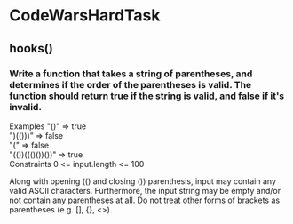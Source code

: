 # CodeWarsHardTask


## hooks()
### Write a function that takes a string of parentheses, and determines if the order of the parentheses is valid. The function should return true if the string is valid, and false if it's invalid.

Examples
  "()"              =>  true  
  ")(()))"          =>  false  
  "("               =>  false  
  "(())((()())())"  =>  true  
Constraints
  0 <= input.length <= 100

Along with opening (() and closing ()) parenthesis, input may contain any valid ASCII characters. Furthermore, the input string may be empty and/or not contain any parentheses at all. Do not treat other forms of brackets as parentheses (e.g. [], {}, <>).
